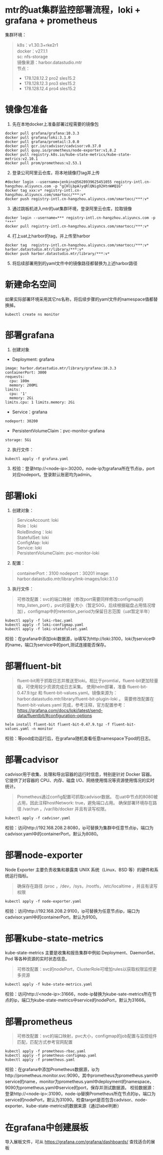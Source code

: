 # mtr的uat集群监控部署流程，loki + grafana + prometheus 
集群环境：
> k8s：v1.30.3+rke2r1  
> docker：v27.1.1  
> sc: nfs-storage  
> 镜像来源：harbor.datastudio.mtr  
> 节点：
> - 178.128.12.2 pro2 sles15.2  
> - 178.128.12.3 pro3 sles15.2  
> - 178.128.12.4 pro4 sles15.2  

# 镜像包准备
1. 先在本地docker上准备部署过程需要的镜像包
```
docker pull grafana/grafana:10.3.3
docker pull grafana/loki:3.1.0
docker pull grafana/promtail:3.0.0
docker pull gcr.io/cadvisor/cadvisor:v0.37.0
docker pull quay.io/prometheus/node-exporter:v1.8.2
docker pull registry.k8s.io/kube-state-metrics/kube-state-metrics:v2.10.1
docker pull prom/prometheus:v2.53.1
```
2. 登录公司阿里云仓库，将本地镜像打tag并上传
```
#docker login --username=jenkins@5628939625451055 registry-intl.cn-hangzhou.aliyuncs.com -p "g{HlLbpA)yqRlQNig92HtnW#Q1G"
docker tag xxx:v* registry-intl.cn-hangzhou.aliyuncs.com/smartocc/***:v*
docker push registry-intl.cn-hangzhou.aliyuncs.com/smartocc/***:v*
```

3. 通过跳板机进入mtr的uat集群环境，登录阿里云仓库，拉取镜像
```
docker login --username=*** registry-intl.cn-hangzhou.aliyuncs.com -p "***"
docker pull registry-intl.cn-hangzhou.aliyuncs.com/smartocc/***:v*
```

4. 打上uat上harbor的tag，并上传至harbor
```
docker tag  registry-intl.cn-hangzhou.aliyuncs.com/smartocc/***:v*  harbor.datastudio.mtr/library/***:v*
docker push harbor.datastudio.mtr/library/***:v*
```

5. 将后续部署用到的yaml文件中的镜像路径都替换为上述harbor路径


# 新建命名空间
如果实际部署环境采用其它ns名称，将后续步骤的yaml文件的namespace值都替换掉。
```shell
kubectl create ns monitor
```


# 部署grafana
1. 创建对象  
- Deployment: grafana
```
image: harbor.datastudio.mtr/library/grafana:10.3.3  
containerPort: 3000  
requests:
  cpu: 100m
  memory: 200Mi
limits:
  cpu: '1'
  memory: 2Gi
limits.cpu: 1 limits.memory: 2Gi  
```
- Service：grafana
```
nodeport: 30200
```

- PersistentVolumeClaim：pvc-monitor-grafana  
```
storage: 5Gi
```

2. 执行文件：
```shell
kubectl apply -f grafana.yaml
```
3. 校验：登录http://\<node-ip\>:30200，node-ip为grafana所在节点ip，port对应nodeport。登录默认账密均为admin。


# 部署loki
1. 创建对象：
> ServiceAccount: loki  
> Role：loki  
> RoleBinding：loki  
> StatefulSet: loki  
> ConfigMap: loki  
> Service: loki  
> PersistentVolumeClaim: pvc-monitor-loki  

2. 配置：
> containerPort：3100
> nodeport：30201
> image: harbor.datastudio.mtr/library/lmk-images/loki:3.1.0

3. 执行文件：
> 可修改配置：svc的端口映射（修改port需要同样修改configmap的http_listen_port），pvc的容量大小（暂定50G，后续根据磁盘占用情况增加），configmap中的retention_period为保留日志范围（uat暂定半年）
```shell
kubectl apply -f loki-rbac.yaml
kubectl apply -f loki-configmap.yaml
kubectl apply -f loki-statefulset.yaml
```
校验：在grafana中添加loki数据源，ip填写为http://loki:3100，loki为service中的name，端口为service中的port,测试连接能否保存。


# 部署fluent-bit
> fluent-bit用于抓取日志并推送至loki。相比于promtial，fluent-bit更加轻量级，可使用较少资源完成日志采集。
> 使用helm部署，准备 fluent-bit-0.47.9.tgz 和 fluent-bit-values.yaml。镜像来源为：harbor.datastudio.mtr/library/fluent-bit-plugin-loki 。
> 需要修改配置在 fluent-bit-values.yaml 完成，参考注释，官方配置参考：https://grafana.com/docs/loki/latest/send-data/fluentbit/#configuration-options 
```shell
helm install fluent-bit fluent-bit-0.47.9.tgz -f fluent-bit-values.yaml -n monitor
```
校验：等pod成功运行后，在grafana随机查看任意namespace下pod的日志。


# 部署cadvisor
cadvisor用于收集、处理和导出容器的运行时信息，特别是针对 Docker 容器。它提供了对容器的 CPU、内存、磁盘 I/O、网络使用情况等资源使用情况的实时统计。
> Prometheus通过config配置可抓取cadvisor数据。 
> 在uat中节点的8080被占用，因此注释hostNetwork: true，避免端口占用。
> 确保部署环境存在路径 /var/run ，/var/lib/docker 并且有读写权限。
```shell
kubectl apply -f cadvisor.yaml
```
校验：访问http://192.168.208.2:8080，ip可替换为集群中任意节点ip，端口为cadvisor.yaml中的containerPort，默认为8080。


# 部署node-exporter
Node Exporter 主要负责收集和暴露类 UNIX 系统（Linux、BSD 等）的硬件和系统运行指标。
> 确保存在路径 /proc ，/dev，/sys，/rootfs，/etc/localtime ，并且有读写权限
```shell
kubectl apply -f node-exporter.yaml
```
校验：访问http://192.168.208.2:9100，ip可替换为任意节点ip，端口为cadvisor.yaml中的containerPort，默认为9100。


# 部署kube-state-metrics
kube-state-metrics 主要是收集和报告集群中例如 Deployment、DaemonSet、Pod 等各种资源的实时状态信息。
> 可修改配置：svc的nodePort，ClusterRole可增加rules以获取权限监控更多资源
```shell
kubectl apply -f kube-state-metrics.yaml
```
校验：访问http://\<node-ip\>:31666，node-ip替换为kube-sate-metrics所在节点的ip，端口为kube-state-metrics中service的nodePort，默认为31666。


# 部署prometheus
> 可修改配置：svc的端口映射，pvc大小，configmap的job配置与监控组件匹配，匹配方式参考官网配置
```shell
kubectl apply -f prometheus-rbac.yaml
kubectl apply -f prometheus-configmap.yaml
kubectl apply -f prometheus.yaml
```
校验：在grafana中添加Prometheus数据源，ip为http://prometheus.monitor.svc:9090，其中prometheus为prometheus.yaml中service的name，monitor为prometheus.yaml中deployment的namespace，9090为prometheus.yaml中service的port，保存并测试数据源。
校验数据源：登录http://\<node-ip\>:31090，node-ip替换Prometheus所在节点的ip，端口为service的nodePort，默认为31090。检查target是否包含cadvisor、node-exporter、kube-state-metrics的数据来源（通过label判断） 

# 在grafana中创建展板
导入展板文件，可从 https://grafana.com/grafana/dashboards/ 查找适合的展板